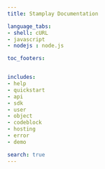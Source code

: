 ```yaml
---
title: Stamplay Documentation

language_tabs:
- shell: cURL
- javascript
- nodejs : node.js

toc_footers:


includes:
- help
- quickstart
- api
- sdk
- user
- object
- codeblock
- hosting
- error
- demo

search: true
---
```






